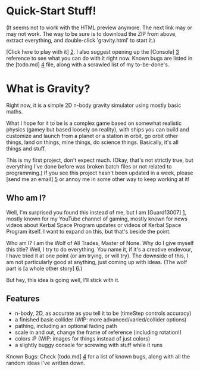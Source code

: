 Quick-Start Stuff!
==================

(It seems not to work with the HTML preview anymore. The next link may or may not work. The way to be sure is to download the ZIP from above, extract everything, and double-click 'gravity.html' to start it.)

[Click here to play with it] [2]. I also suggest opening up the [Console] [3] reference to see what you can do with it right now. Known bugs are listed in the [todo.md] [4] file, along with a scrawled list of my to-be-done's.

What is Gravity?
================

Right now, it is a simple 2D n-body gravity simulator using mostly basic maths.

What I hope for it to be is a complex game based on somewhat realistic physics (gamey but based loosely on reality), with ships you can build and customize and launch from a planet or a station in orbit, go orbit other things, land on things, mine things, do science things. Basically, it's all things and stuff.

This is my first project, don't expect much. (Okay, that's not strictly true, but everything I've done before was broken batch files or not related to programming.) If you see this project hasn't been updated in a week, please [send me an email] [5] or annoy me in some other way to keep working at it!

Who am I?
---------

Well, I'm surprised you found this instead of me, but I am [Guard13007] [1], mostly known for my YouTube channel of gaming, mostly known for news videos about Kerbal Space Program updates or videos of Kerbal Space Program itself. I want to expand on this, but that's beside the point.

Who am I? I am the Wolf of All Trades, Master of None. Why do I give myself this title? Well, I try to do everything. You name it, if it's a creative endevour, I have tried it at one point (or am trying, or will try). The downside of this, I am not particularly good at anything, just coming up with ideas. (The wolf part is [a whole other story] [6].)

But hey, this idea is going well, I'll stick with it.

Features
--------

* n-body, 2D, as accurate as you tell it to be (timeStep controls accuracy)
* a finished basic collider (WIP: more advanced/varied/collider options)
* pathing, including an optional fading path
* scale in and out, change the frame of reference (including rotation!)
* colors :P (WIP: images for things instead of just colors)
* a slightly buggy console for screwing with stuff while it runs

Known Bugs: Check [todo.md] [4] for a list of known bugs, along with all the random ideas I've written down.

[1]: http://youtube.com/user/Guard13007 "My YouTube"
[2]: http://htmlpreview.github.io/?https://github.com/Guard13007/gravity/blob/master/gravity.html "Gravity inside github's HTML preview"
[3]: https://github.com/guard13007/gravity/blob/master/Console.md "Console"
[4]: https://github.com/guard13007/gravity/blob/master/todo.md "todo.md"
[5]: mailto:paul.liverman.iii@gmail.com "email"
[6]: http://en.wikipedia.org/wiki/Furry_fandom "I'm sorta kinda a furry"